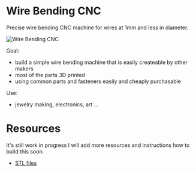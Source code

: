 # Wire Bending CNC

Precise wire bending CNC machine for wires at 1mm and less in diameter.

![Wire Bending CNC](https://raw.githubusercontent.com/jpraus/wirebender/master/doc/DSC02872.JPG)

Goal:
- build a simple wire bending machine that is easily createable by other makers
- most of the parts 3D printed
- using common parts and fasteners easily and cheaply purchasable

Use:
- jewelry making, electronics, art ...

# Resources

It's still work in progress I will add more resources and instructions how to build this soon.

- [STL files](gerber/)
